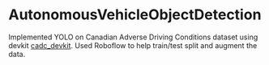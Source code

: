 # AutonomousVehicleObjectDetection
Implemented YOLO on Canadian Adverse Driving Conditions dataset using devkit [cadc_devkit](https://github.com/mpitropov/cadc_devkit/tree/master?tab=readme-ov-file). Used Roboflow to help train/test split and augment the data. 
